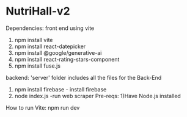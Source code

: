 # NutriHall-v2
Dependencies: 
front end using vite
1) npm install vite
2) npm install react-datepicker
3) npm install @google/generative-ai
4) npm install react-rating-stars-component
5) npm install fuse.js

backend: 'server' folder includes all the files for the Back-End 
1) npm install firebase      - install firebase
2) node index.js           -run web scraper
Pre-reqs: 1)Have Node.js installed

How to run Vite: npm run dev
